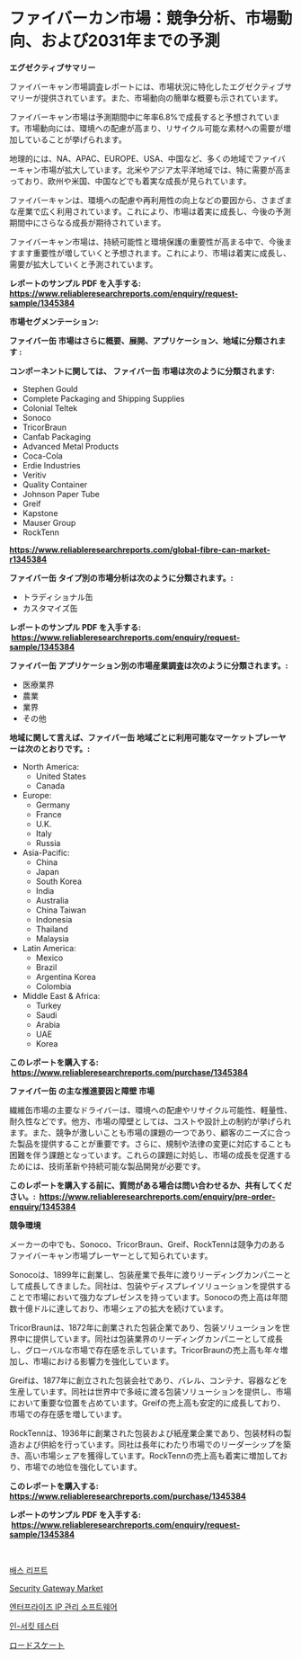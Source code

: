 <p><h1>ファイバーカン市場：競争分析、市場動向、および2031年までの予測</h1></p><p><strong>エグゼクティブサマリー</strong></p>
<p><p>ファイバーキャン市場調査レポートには、市場状況に特化したエグゼクティブサマリーが提供されています。また、市場動向の簡単な概要も示されています。</p><p>ファイバーキャン市場は予測期間中に年率6.8%で成長すると予想されています。市場動向には、環境への配慮が高まり、リサイクル可能な素材への需要が増加していることが挙げられます。</p><p>地理的には、NA、APAC、EUROPE、USA、中国など、多くの地域でファイバーキャン市場が拡大しています。北米やアジア太平洋地域では、特に需要が高まっており、欧州や米国、中国などでも着実な成長が見られています。</p><p>ファイバーキャンは、環境への配慮や再利用性の向上などの要因から、さまざまな産業で広く利用されています。これにより、市場は着実に成長し、今後の予測期間中にさらなる成長が期待されています。</p><p>ファイバーキャン市場は、持続可能性と環境保護の重要性が高まる中で、今後ますます重要性が増していくと予想されます。これにより、市場は着実に成長し、需要が拡大していくと予測されています。</p></p>
<p><strong>レポートのサンプル PDF を入手する: <a href="https://www.reliableresearchreports.com/enquiry/request-sample/1345384">https://www.reliableresearchreports.com/enquiry/request-sample/1345384</a></strong></p>
<p><strong>市場セグメンテーション:</strong></p>
<p><strong> ファイバー缶 市場はさらに概要、展開、アプリケーション、地域に分類されます :</strong></p>
<p><strong>コンポーネントに関しては、 ファイバー缶 市場は次のように分類されます: &nbsp;</strong></p>
<p><ul><li>Stephen Gould</li><li>Complete Packaging and Shipping Supplies</li><li>Colonial Teltek</li><li>Sonoco</li><li>TricorBraun</li><li>Canfab Packaging</li><li>Advanced Metal Products</li><li>Coca-Cola</li><li>Erdie Industries</li><li>Veritiv</li><li>Quality Container</li><li>Johnson Paper Tube</li><li>Greif</li><li>Kapstone</li><li>Mauser Group</li><li>RockTenn</li></ul></p>
<p><strong><a href="https://www.reliableresearchreports.com/global-fibre-can-market-r1345384">https://www.reliableresearchreports.com/global-fibre-can-market-r1345384</a></strong></p>
<p><strong> ファイバー缶 タイプ別の市場分析は次のように分類されます。:</strong></p>
<p><ul><li>トラディショナル缶</li><li>カスタマイズ缶</li></ul></p>
<p><strong>レポートのサンプル PDF を入手する: &nbsp;<a href="https://www.reliableresearchreports.com/enquiry/request-sample/1345384">https://www.reliableresearchreports.com/enquiry/request-sample/1345384</a></strong></p>
<p><strong> ファイバー缶 アプリケーション別の市場産業調査は次のように分類されます。:</strong></p>
<p><ul><li>医療業界</li><li>農業</li><li>業界</li><li>その他</li></ul></p>
<p><strong>地域に関して言えば、ファイバー缶 地域ごとに利用可能なマーケットプレーヤーは次のとおりです。:</strong></p>
<p><ul>
    <li>
        North America:
        <ul>
            <li>United States</li>
            <li>Canada</li>
        </ul>
    </li>
    <li>
        Europe:
        <ul>
            <li>Germany</li>
            <li>France</li>
            <li>U.K.</li>
            <li>Italy</li>
            <li>Russia</li>
        </ul>
    </li>
    <li>
        Asia-Pacific:
        <ul>
            <li>China</li>
            <li>Japan</li>
            <li>South Korea</li>
            <li>India</li>
            <li>Australia</li>
            <li>China Taiwan</li>
            <li>Indonesia</li>
            <li>Thailand</li>
            <li>Malaysia</li>
        </ul>
    </li>
    <li>
        Latin America:
        <ul>
            <li>Mexico</li>
            <li>Brazil</li>
            <li>Argentina Korea</li>
            <li>Colombia</li>
        </ul>
    </li>
    <li>
        Middle East & Africa:
        <ul>
            <li>Turkey</li>
            <li>Saudi</li>
            <li>Arabia</li>
            <li>UAE</li>
            <li>Korea</li>
        </ul>
    </li>
    </ul></p>
<p><strong>このレポートを購入する: &nbsp;<a href="https://www.reliableresearchreports.com/purchase/1345384">https://www.reliableresearchreports.com/purchase/1345384</a></strong></p>
<p><strong>ファイバー缶 の主な推進要因と障壁 市場</strong></p>
<p><p>繊維缶市場の主要なドライバーは、環境への配慮やリサイクル可能性、軽量性、耐久性などです。他方、市場の障壁としては、コストや設計上の制約が挙げられます。また、競争が激しいことも市場の課題の一つであり、顧客のニーズに合った製品を提供することが重要です。さらに、規制や法律の変更に対応することも困難を伴う課題となっています。これらの課題に対処し、市場の成長を促進するためには、技術革新や持続可能な製品開発が必要です。</p></p>
<p><strong>このレポートを購入する前に、質問がある場合は問い合わせるか、共有してください。:&nbsp; <a href="https://www.reliableresearchreports.com/enquiry/pre-order-enquiry/1345384">https://www.reliableresearchreports.com/enquiry/pre-order-enquiry/1345384</a></strong></p>
<p><strong>競争環境</strong></p>
<p><p>メーカーの中でも、Sonoco、TricorBraun、Greif、RockTennは競争力のあるファイバーキャン市場プレーヤーとして知られています。</p><p>Sonocoは、1899年に創業し、包装産業で長年に渡りリーディングカンパニーとして成長してきました。同社は、包装やディスプレイソリューションを提供することで市場において強力なプレゼンスを持っています。Sonocoの売上高は年間数十億ドルに達しており、市場シェアの拡大を続けています。</p><p>TricorBraunは、1872年に創業された包装企業であり、包装ソリューションを世界中に提供しています。同社は包装業界のリーディングカンパニーとして成長し、グローバルな市場で存在感を示しています。TricorBraunの売上高も年々増加し、市場における影響力を強化しています。</p><p>Greifは、1877年に創立された包装会社であり、バレル、コンテナ、容器などを生産しています。同社は世界中で多岐に渡る包装ソリューションを提供し、市場において重要な位置を占めています。Greifの売上高も安定的に成長しており、市場での存在感を増しています。</p><p>RockTennは、1936年に創業された包装および紙産業企業であり、包装材料の製造および供給を行っています。同社は長年にわたり市場でのリーダーシップを築き、高い市場シェアを獲得しています。RockTennの売上高も着実に増加しており、市場での地位を強化しています。</p></p>
<p><strong>このレポートを購入する: &nbsp; <a href="https://www.reliableresearchreports.com/purchase/1345384">https://www.reliableresearchreports.com/purchase/1345384</a></strong></p>
<p><strong>レポートのサンプル PDF を入手する: &nbsp;<a href="https://www.reliableresearchreports.com/enquiry/request-sample/1345384">https://www.reliableresearchreports.com/enquiry/request-sample/1345384</a></strong><strong></strong></p>
<p>&nbsp;</p>
<p><p><a href="https://medium.com/@kelvinfeenrey98677/%EC%9A%95%EC%A1%B0-%EB%A6%AC%ED%94%84%ED%8A%B8-%EC%8B%9C%EC%9E%A5-%EA%B7%9C%EB%AA%A8-cagr-%EB%8F%99%ED%96%A5-2024-2030-5f653fa9ff8a">배스 리프트</a></p><p><a href="https://github.com/gulaimolin/Market-Research-Report-List-3/blob/main/security-gateway-market.md">Security Gateway Market</a></p><p><a href="https://medium.com/@boydsmitham726/%EA%B8%B0%EC%97%85-ip-%EA%B4%80%EB%A6%AC-%EC%86%8C%ED%94%84%ED%8A%B8%EC%9B%A8%EC%96%B4-%EC%8B%9C%EC%9E%A5-%EC%A0%90%EC%9C%A0%EC%9C%A8-%EB%B3%80%ED%99%94-%EB%B0%8F-%EC%8B%9C%EC%9E%A5-%EC%84%B1%EC%9E%A5-%ED%8A%B8%EB%A0%8C%EB%93%9C-2024-2031-c25be9b75565">엔터프라이즈 IP 관리 소프트웨어</a></p><p><a href="https://github.com/Madalyell456456/Market-Research-Report-List-1/blob/main/473160218511.md">인-서킷 테스터</a></p><p><a href="https://medium.com/@estasprer20231/%E3%83%AD%E3%83%BC%E3%83%89%E3%82%B9%E3%82%B1%E3%83%BC%E3%83%88%E5%B8%82%E5%A0%B4%E8%A6%8F%E6%A8%A1-%E5%B8%82%E5%A0%B4%E5%B1%95%E6%9C%9B%E3%81%8A%E3%82%88%E3%81%B3%E5%B8%82%E5%A0%B4%E4%BA%88%E6%B8%AC-2024%E5%B9%B4%E3%81%8B%E3%82%892031%E5%B9%B4%E3%81%BE%E3%81%A7-c893a3757abe">ロードスケート</a></p></p>